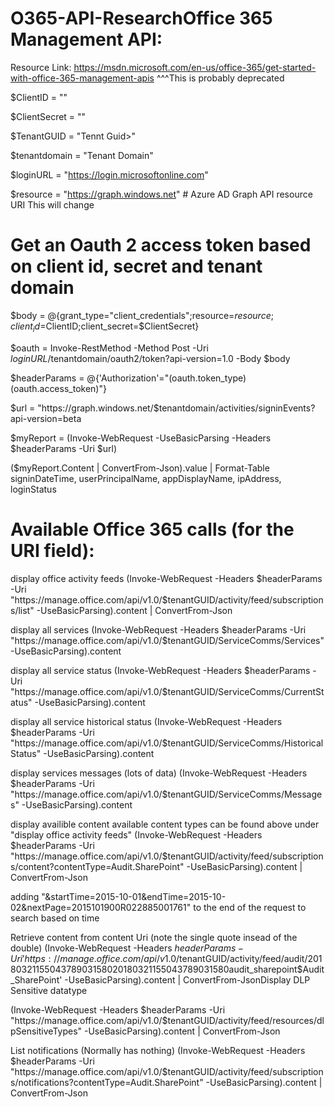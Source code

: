 # O365-API-ResearchOffice 365 Management API: 

Resource Link: https://msdn.microsoft.com/en-us/office-365/get-started-with-office-365-management-apis 
^^^This is probably deprecated 

$ClientID = "<Client ID>"  

$ClientSecret = "<Client Secret>"  

$TenantGUID = "Tennt Guid>"  

$tenantdomain = "Tenant Domain"    

$loginURL = "https://login.microsoftonline.com"

$resource       = "https://graph.windows.net"            # Azure AD Graph API resource URI This will change 


# Get an Oauth 2 access token based on client id, secret and tenant domain 

$body       = @{grant_type="client_credentials";resource=$resource;client_id=$ClientID;client_secret=$ClientSecret} 

$oauth      = Invoke-RestMethod -Method Post -Uri $loginURL/$tenantdomain/oauth2/token?api-version=1.0 -Body $body 

$headerParams = @{'Authorization'="$($oauth.token_type) $($oauth.access_token)"} 

$url = "https://graph.windows.net/$tenantdomain/activities/signinEvents?api-version=beta

$myReport = (Invoke-WebRequest -UseBasicParsing -Headers $headerParams -Uri $url)  

($myReport.Content | ConvertFrom-Json).value | Format-Table signinDateTime, userPrincipalName, appDisplayName, ipAddress, loginStatus 

# Available Office 365 calls (for the URI field): 

  
display office activity feeds 
(Invoke-WebRequest -Headers $headerParams -Uri "https://manage.office.com/api/v1.0/$tenantGUID/activity/feed/subscriptions/list" -UseBasicParsing).content | ConvertFrom-Json 


display all services 
(Invoke-WebRequest -Headers $headerParams -Uri "https://manage.office.com/api/v1.0/$tenantGUID/ServiceComms/Services" -UseBasicParsing).content 
 

display all service status 
(Invoke-WebRequest -Headers $headerParams -Uri "https://manage.office.com/api/v1.0/$tenantGUID/ServiceComms/CurrentStatus" -UseBasicParsing).content 

display all service historical status 
(Invoke-WebRequest -Headers $headerParams -Uri "https://manage.office.com/api/v1.0/$tenantGUID/ServiceComms/HistoricalStatus" -UseBasicParsing).content 

display services messages (lots of data) 
(Invoke-WebRequest -Headers $headerParams -Uri "https://manage.office.com/api/v1.0/$tenantGUID/ServiceComms/Messages" -UseBasicParsing).content 

display availible content 
available content types can be found above under "display office activity feeds" 
(Invoke-WebRequest -Headers $headerParams -Uri "https://manage.office.com/api/v1.0/$tenantGUID/activity/feed/subscriptions/content?contentType=Audit.SharePoint" -UseBasicParsing).content | ConvertFrom-Json 

adding "&amp;startTime=2015-10-01&amp;endTime=2015-10-02&amp;nextPage=2015101900R022885001761" to the end of the request to search based on time 

Retrieve content from content Uri (note the single quote insead of the double) 
(Invoke-WebRequest -Headers $headerParams -Uri 'https://manage.office.com/api/v1.0/$tenantGUID/activity/feed/audit/20180321155043789031580$20180321155043789031580$audit_sharepoint$Audit_SharePoint' -UseBasicParsing).content | ConvertFrom-JsonDisplay DLP Sensitive datatype 

(Invoke-WebRequest -Headers $headerParams -Uri "https://manage.office.com/api/v1.0/$tenantGUID/activity/feed/resources/dlpSensitiveTypes" -UseBasicParsing).content | ConvertFrom-Json 


List notifications (Normally has nothing) 
(Invoke-WebRequest -Headers $headerParams -Uri "https://manage.office.com/api/v1.0/$tenantGUID/activity/feed/subscriptions/notifications?contentType=Audit.SharePoint" -UseBasicParsing).content | ConvertFrom-Json
